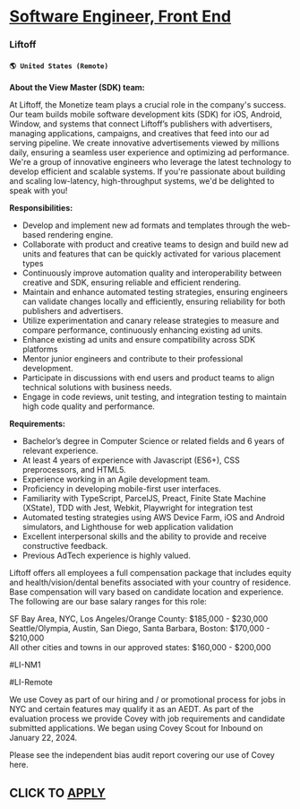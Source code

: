 # [Software Engineer, Front End](https://www.remotewlb.com/apply/software-engineer-front-end-119959)  
### Liftoff  
#### `🌎 United States (Remote)`  

**About the View Master (SDK) team:**

At Liftoff, the Monetize team plays a crucial role in the company's success. Our team builds mobile software development kits (SDK) for iOS, Android, Window, and systems that connect Liftoff’s publishers with advertisers, managing applications, campaigns, and creatives that feed into our ad serving pipeline. We create innovative advertisements viewed by millions daily, ensuring a seamless user experience and optimizing ad performance. We're a group of innovative engineers who leverage the latest technology to develop efficient and scalable systems. If you're passionate about building and scaling low-latency, high-throughput systems, we'd be delighted to speak with you!

**Responsibilities:**

  * Develop and implement new ad formats and templates through the web-based rendering engine.
  * Collaborate with product and creative teams to design and build new ad units and features that can be quickly activated for various placement types
  * Continuously improve automation quality and interoperability between creative and SDK, ensuring reliable and efficient rendering.
  * Maintain and enhance automated testing strategies, ensuring engineers can validate changes locally and efficiently, ensuring reliability for both publishers and advertisers.
  * Utilize experimentation and canary release strategies to measure and compare performance, continuously enhancing existing ad units.
  * Enhance existing ad units and ensure compatibility across SDK platforms
  * Mentor junior engineers and contribute to their professional development.
  * Participate in discussions with end users and product teams to align technical solutions with business needs.
  * Engage in code reviews, unit testing, and integration testing to maintain high code quality and performance.

**Requirements:**

  * Bachelor’s degree in Computer Science or related fields and 6 years of relevant experience.
  * At least 4 years of experience with Javascript (ES6+), CSS preprocessors, and HTML5.
  * Experience working in an Agile development team.
  * Proficiency in developing mobile-first user interfaces.
  * Familiarity with TypeScript, ParcelJS, Preact, Finite State Machine (XState), TDD with Jest, Webkit, Playwright for integration test
  * Automated testing strategies using AWS Device Farm, iOS and Android simulators, and Lighthouse for web application validation
  * Excellent interpersonal skills and the ability to provide and receive constructive feedback.
  * Previous AdTech experience is highly valued.

Liftoff offers all employees a full compensation package that includes equity and health/vision/dental benefits associated with your country of residence. Base compensation will vary based on candidate location and experience. The following are our base salary ranges for this role:

SF Bay Area, NYC, Los Angeles/Orange County: $185,000 - $230,000  
Seattle/Olympia, Austin, San Diego, Santa Barbara, Boston: $170,000 - $210,000  
All other cities and towns in our approved states: $160,000 - $200,000

#LI-NM1

#LI-Remote

We use Covey as part of our hiring and / or promotional process for jobs in NYC and certain features may qualify it as an AEDT. As part of the evaluation process we provide Covey with job requirements and candidate submitted applications. We began using Covey Scout for Inbound on January 22, 2024.

Please see the independent bias audit report covering our use of Covey here.

  
## CLICK TO [APPLY](https://www.remotewlb.com/apply/software-engineer-front-end-119959)


